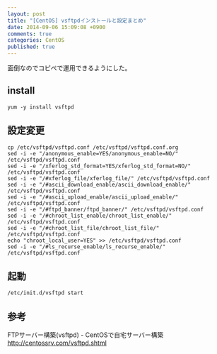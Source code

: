 ```yaml
---
layout: post
title: "[CentOS] vsftpdインストールと設定まとめ"
date: 2014-09-06 15:09:08 +0900
comments: true
categories: CentOS
published: true
---
```


面倒なのでコピペで運用できるようにした。

## install 

```
yum -y install vsftpd
```

## 設定変更

```
cp /etc/vsftpd/vsftpd.conf /etc/vsftpd/vsftpd.conf.org
sed -i -e "/anonymous_enable=YES/anonymous_enable=NO/" /etc/vsftpd/vsftpd.conf
sed -i -e "/xferlog_std_format=YES/xferlog_std_format=NO/" /etc/vsftpd/vsftpd.conf
sed -i -e "/#xferlog_file/xferlog_file/" /etc/vsftpd/vsftpd.conf
sed -i -e "/#ascii_download_enable/ascii_download_enable/" /etc/vsftpd/vsftpd.conf
sed -i -e "/#ascii_upload_enable/ascii_upload_enable/" /etc/vsftpd/vsftpd.conf
sed -i -e "/#ftpd_banner/ftpd_banner/" /etc/vsftpd/vsftpd.conf
sed -i -e "/#chroot_list_enable/chroot_list_enable/" /etc/vsftpd/vsftpd.conf
sed -i -e "/#chroot_list_file/chroot_list_file/" /etc/vsftpd/vsftpd.conf
echo "chroot_local_user=YES" >> /etc/vsftpd/vsftpd.conf
sed -i -e "/#ls_recurse_enable/ls_recurse_enable/" /etc/vsftpd/vsftpd.conf
```

## 起動

```
/etc/init.d/vsftpd start
```

## 参考
FTPサーバー構築(vsftpd) - CentOSで自宅サーバー構築 <http://centossrv.com/vsftpd.shtml>
